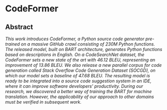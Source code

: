 # CodeFormer

## Abstract
_This work introduces CodeFormer, a Python source code generator pre-trained on a massive GitHub crawl consisting of 230M Python functions. The released model, built on BART architecture, generates Python functions based on descriptions in English. On a CodeSearchNet dataset, the CodeFormer sets a new state of the art with 46.12 BLEU, representing an improvement of 13.86 BLEU. We also release a new parallel corpus for code generation called Stack Overflow Code Generation Dataset (SOCGD), on which our model sets a baseline of 47.68 BLEU. The resulting model is ready to be integrated into a source code suggestion system in an IDE, where it can improve software developers' productivity. During our research, we discovered a better way of training the BART for machine translation. However, the applicability of our approach to other domains must be verified in subsequent work._
